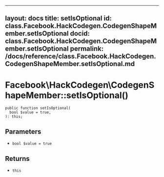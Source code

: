 
***

layout: docs
title: setIsOptional
id: class.Facebook.HackCodegen.CodegenShapeMember.setIsOptional
docid: class.Facebook.HackCodegen.CodegenShapeMember.setIsOptional
permalink: /docs/reference/class.Facebook.HackCodegen.CodegenShapeMember.setIsOptional.md
---







# Facebook\\HackCodegen\\CodegenShapeMember::setIsOptional()




``` Hack
public function setIsOptional(
  bool $value = true,
): this;
```




## Parameters




+ ` bool $value = true `




## Returns




* ` this `